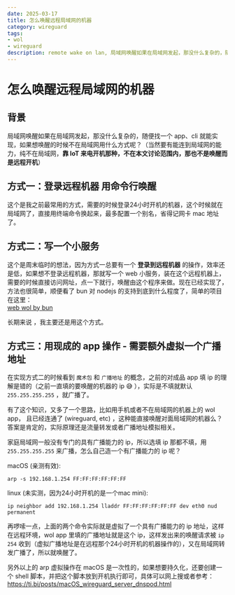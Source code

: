 ```yaml
---
date: 2025-03-17
title: 怎么唤醒远程局域网的机器
category: wireguard
tags:
- wol
- wireguard
description: remote wake on lan, 局域网唤醒如果在局域网发起，那没什么复杂的，随便找一个 app、cli 就能实现，或者自己写一个很快就能完成，如果不在局域网用什么方式呢？
---
```

# 怎么唤醒远程局域网的机器
## 背景
局域网唤醒如果在局域网发起，那没什么复杂的，随便找一个  app、cli  就能实现，如果想唤醒的时候不在局域网用什么方式呢？（当然要有能连到局域网的能力，纯不在局域网，**靠 IoT 来电开机那种，不在本文讨论范围内，那也不是唤醒而是远程开机**）
## 方式一：登录远程机器 用命令行唤醒
这个是我之前最常用的方式，需要的时候登录24小时开机的机器，这个时候就在局域网了，直接用终端命令换起来，最多配置一个别名，省得记网卡 mac 地址了。
## 方式二：写一个小服务
这个是周末临时的想法，因为方式一总要有一个 **登录到远程机器** 的操作，效率还是低，如果想不登录远程机器，那就写一个 web 小服务，装在这个远程机器上，需要的时候直接访问网址，点一下就行，唤醒由这个程序来做。现在已经实现了，方法也很简单，顺便看了 bun 对 nodejs 的支持到底到什么程度了，简单的项目在这里：  
[web wol by bun](https://github.com/airene/wakeonlan)

长期来说 ，我主要还是用这个方式。
## 方式三：用现成的 app 操作 - 需要额外虚拟一个广播地址
在实现方式二的时候看到 `魔术包` 和 `广播地址` 的概念，之前的对成品 app 填 ip 的理解是错的（之前一直填的要唤醒的机器的 ip 😅 ），实际是不填就默认 `255.255.255.255` ，就广播了。

有了这个知识，又多了一个思路，比如用手机或者不在局域网的机器上的 wol app， 且已经连通了 (wireguard, etc) ，这种能直接唤醒对面局域网的机器么？ 答案是肯定的，实际原理还是流量转发或者广播地址模拟相关。

家庭局域网一般没有专门的具有广播能力的 ip，所以选填 ip 那都不填，用 `255.255.255.255` 来广播，怎么自己造一个有广播能力的 ip 呢？

macOS (亲测有效):
```shell 
arp -s 192.168.1.254 FF:FF:FF:FF:FF:FF
```
linux (未实测，因为24小时开机的是一个mac mini):
```shell
ip neighbor add 192.168.1.254 lladdr FF:FF:FF:FF:FF:FF dev eth0 nud permanent
```

再啰嗦一点，上面的两个命令实际就是虚拟了一个具有广播能力的 ip 地址，这样在远程环境，wol app 里填的广播地址就是这个 ip，这样发出来的唤醒请求被 `ip 254` 收到（虚拟广播地址是在远程那个24小时开机的机器操作的），又在局域网转发广播了，所以就唤醒了。  

另外以上的 arp 虚拟操作在 macOS 是一次性的，如果想要持久化，还要创建一个 shell 脚本，并把这个脚本放到开机执行即可，具体可以网上搜或者参考：
https://ti.bi/posts/macOS_wireguard_server_dnspod.html



